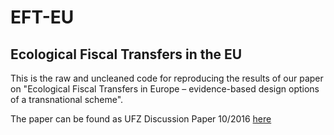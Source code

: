 # EFT-EU
## Ecological Fiscal Transfers in the EU

This is the raw and uncleaned code for reproducing the results of our paper on "Ecological Fiscal Transfers in Europe – evidence-based design options of a transnational scheme".

The paper can be found as UFZ Discussion Paper 10/2016 [here](!http://www.ufz.de/index.php?de=14487)
